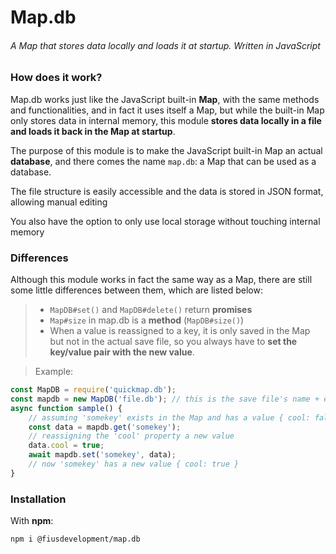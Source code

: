 # Map.db

###### A Map that stores data locally and loads it at startup. Written in JavaScript

### How does it work?
Map.db works just like the JavaScript built-in **Map**, with the same methods and functionalities, and in fact it uses itself a Map, but while the built-in Map only stores data in internal memory, this module **stores data locally in a file and loads it back in the Map at startup**.

The purpose of this module is to make the JavaScript built-in Map an actual **database**, and there comes the name `map.db`: a Map that can be used as a database.

The file structure is easily accessible and the data is stored in JSON format, allowing manual editing

You also have the option to only use local storage without touching internal memory

### Differences
Although this module works in fact the same way as a Map, there are still some little differences between them, which are listed below:
> - `MapDB#set()` and `MapDB#delete()` return **promises**
> - `Map#size` in map.db is a **method** (`MapDB#size()`)
> - When a value is reassigned to a key, it is only saved in the Map but not in the actual save file, so you always have to **set the key/value pair with the new value**.

> Example:
```js
const MapDB = require('quickmap.db');
const mapdb = new MapDB('file.db'); // this is the save file's name + extension
async function sample() {
    // assuming 'somekey' exists in the Map and has a value { cool: false }
    const data = mapdb.get('somekey');
    // reassigning the 'cool' property a new value
    data.cool = true;
    await mapdb.set('somekey', data);
    // now 'somekey' has a new value { cool: true }
}
```

### Installation
With **npm**:

`npm i @fiusdevelopment/map.db`
